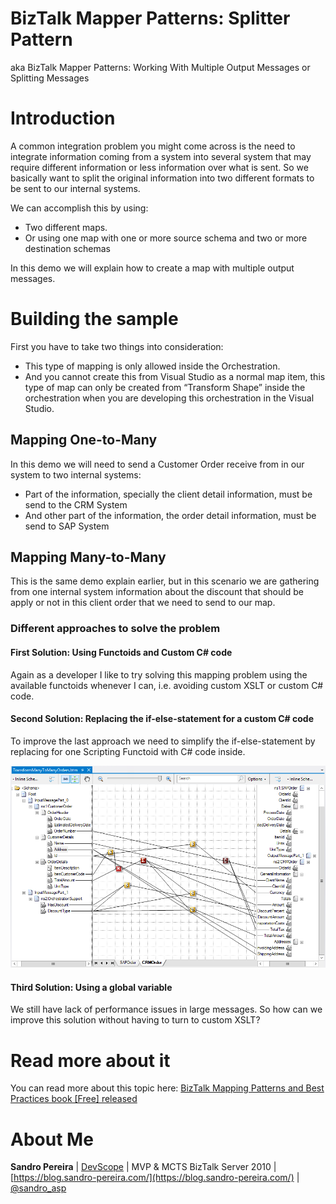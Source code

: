 # BizTalk Mapper Patterns: Splitter Pattern

aka BizTalk Mapper Patterns: Working With Multiple Output Messages or Splitting Messages

# Introduction
A common integration problem you might come across is the need to integrate information coming from a system into several system that may require different information or less information over what is sent. So we basically want to split the original information into two different formats to be sent to our internal systems.

We can accomplish this by using:
* Two different maps.
* Or using one map with one or more source schema and two or more destination schemas

In this demo we will explain how to create a map with multiple output messages.

# Building the sample

First you have to take two things into consideration:
* This type of mapping is only allowed inside the Orchestration.
* And you cannot create this from Visual Studio as a normal map item, this type of map can only be created from “Transform Shape” inside the orchestration when you are developing this orchestration in the Visual Studio.

## Mapping One-to-Many
In this demo we will need to send a Customer Order receive from in our system to two internal systems:
* Part of the information, specially the client detail information, must be send to the CRM System
* And other part of the information, the order detail information, must be send to SAP System

## Mapping Many-to-Many
This is the same demo explain earlier, but in this scenario we are gathering from one internal system information about the discount that should be apply or not in this client order that we need to send to our map.

### Different approaches to solve the problem

#### First Solution: Using Functoids and Custom C# code
Again as a developer I like to try solving this mapping problem using the available functoids whenever I can, i.e. avoiding custom XSLT or custom C# code.

#### Second Solution: Replacing the if-else-statement for a custom C# code
To improve the last approach we need to simplify the if-else-statement by replacing for one Scripting Functoid with C# code inside.

![Splitter Pattern](media/spliting-messages.PNG)

#### Third Solution: Using a global variable
We still have lack of performance issues in large messages. So how can we improve this solution without having to turn to custom XSLT?
 
# Read more about it
You can read more about this topic here: [BizTalk Mapping Patterns and Best Practices book [Free] released](https://blog.sandro-pereira.com/2014/09/28/biztalk-mapping-patterns-and-best-practices-book-free-released/)

# About Me
**Sandro Pereira** | [DevScope](http://www.devscope.net/) | MVP & MCTS BizTalk Server 2010 | [https://blog.sandro-pereira.com/](https://blog.sandro-pereira.com/) | [@sandro_asp](https://twitter.com/sandro_asp)

